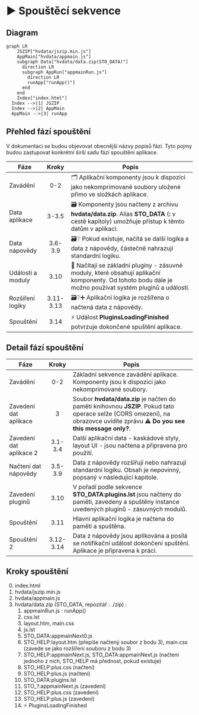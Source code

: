 # ▶️ Spouštěcí sekvence

## Diagram

```mermaid
graph LR
    JSZIP["hvdata/jszip.min.js"]
    AppMain["hvdata/appmain.js"]
    subgraph Data["hvdata/data.zip(STO_DATA)"]
      direction LR
      subgraph AppRun["appmainRun.js"]
        direction LR
        runApp["runApp()"]
      end
    end
    Index["index.html"]
  Index -->|1| JSZIP
  Index -->|2| AppMain
  AppMain -->|3| runApp
```

## Přehled fází spouštění

V dokumentaci se budou objevovat obecnější názvy popisů fází. Tyto pojmy budou zastupovat konkrétní širší sadu fází spouštění aplikace.

| Fáze | Kroky | Popis |
|---|:---:|---|
| Zavádění | 0-2 | 🗂️ Aplikační komponenty jsou k dispozici jako nekomprimované soubory uložené přímo ve složkách aplikace. |
| Data aplikace | 3-3.5 | 🗃️ Komponenty jsou načteny z archivu **hvdata/data.zip**. Alias **STO_DATA** (**:** v cestě kapitoly) umožňuje přístup k těmto datům v aplikaci. |
| Data nápovědy | 3.6-3.9 | 🗃️❔ Pokud existuje, načítá se další logika a data z nápovědy, částečně nahrazují standardní logiku. |
| Události a moduly | 3.10 | 🧩 Načítají se základní pluginy - zásuvné moduly, které obsahují aplikační komponenty. Od tohoto bodu dále je možno používat systém pluginů a událostí. |
| Rozšíření logiky | 3.11-3.13 | 🗃️❔➕ Aplikační logika je rozšířena o načtená data z nápovědy. |
| Spouštění | 3.14 | ⚡ Událost **PluginsLoadingFinished** potvrzuje dokončené spuštění aplikace. |

## Detail fází spouštění

| Fáze | Kroky | Popis |
|---|:---:|---|
| Zavádění | 0-2 | Základní sekvence zavádění aplikace. Komponenty jsou k dispozici jako nekomprimované soubory. |
| Zavedení dat aplikace | 3 | Soubor **hvdata/data.zip** je načten do paměti knihovnou **JSZIP**. Pokud tato operace selže (CORS omezení), na obrazovce uvidíte zprávu **⚠ Do you see this message only?**. |
| Zavedení dat aplikace 2 | 3.1-3.4 | Další aplikační data - kaskádové styly, layout UI - jsou načtena a připravena pro použití. |
| Načtení dat nápovědy | 3.5-3.9 | Data z nápovědy rozšiřují nebo nahrazují standardní logiku. Obsah je nepovinný, popsaný v následující kapitole. |
| Zavedení pluginů | 3.10 | V pořadí podle sekvence **STO_DATA:plugins.lst** jsou načteny do paměti, zavedeny a spuštěny instance uvedených pluginů - zásuvných modulů. |
| Spouštění | 3.11 | Hlavní aplikační logika je načtena do paměti a spuštěna. |
| Spouštění 2 | 3.12-3.14 | Data z nápovědy jsou aplikována a posílá se notifikační událost dokončení spuštění. Aplikace je připravena k práci. |

## Kroky spouštění

0. index.html
1. hvdata/jszip.min.js
2. hvdata/appmain.js
3. hvdata/data.zip (STO_DATA, repozitář : ./zip) : 
   1. appmainRun.js : runApp()
   2. css.lst
   3. layout.htm, main.css
   4. js.lst
   5. STO_DATA:appmainNext0.js
   6. STO_HELP:layout.htm (přepíše načtený soubor z bodu 3), main.css (zavede se jako rozšíření souboru z bodu 3)
   7. STO_HELP:appmainNext.js, STO_DATA:appmainNext.js (načtení jednoho z nich, STO_HELP má přednost, pokud existuje)
   8. STO_HELP:plus.css (načtení)
   9. STO_HELP:plus.js (načtení)
   10. STO_DATA:plugins.lst
   11. STO_?:appmainNext.js (zavedení)
   12. STO_HELP:plus.css (zavedení)
   13. STO_HELP:plus.js (zavedení)
   14. ⚡ PluginsLoadingFinished
